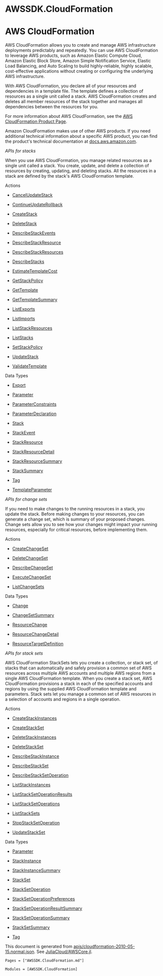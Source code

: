 # AWSSDK.CloudFormation

# AWS CloudFormation

AWS CloudFormation allows you to create and manage AWS infrastructure deployments predictably and repeatedly. You can use AWS CloudFormation to leverage AWS products, such as Amazon Elastic Compute Cloud, Amazon Elastic Block Store, Amazon Simple Notification Service, Elastic Load Balancing, and Auto Scaling to build highly-reliable, highly scalable, cost-effective applications without creating or configuring the underlying AWS infrastructure.

With AWS CloudFormation, you declare all of your resources and dependencies in a template file. The template defines a collection of resources as a single unit called a stack. AWS CloudFormation creates and deletes all member resources of the stack together and manages all dependencies between the resources for you.

For more information about AWS CloudFormation, see the [AWS CloudFormation Product Page](http://aws.amazon.com/cloudformation/).

Amazon CloudFormation makes use of other AWS products. If you need additional technical information about a specific AWS product, you can find the product's technical documentation at [docs.aws.amazon.com](http://docs.aws.amazon.com/).

*APIs for stacks*

When you use AWS CloudFormation, you manage related resources as a single unit called a stack. You create, update, and delete a collection of resources by creating, updating, and deleting stacks. All the resources in a stack are defined by the stack's AWS CloudFormation template.

Actions

*   [CancelUpdateStack](http://docs.aws.amazon.com/AWSCloudFormation/latest/APIReference/API_CancelUpdateStack.html)

*   [ContinueUpdateRollback](http://docs.aws.amazon.com/AWSCloudFormation/latest/APIReference/API_ContinueUpdateRollback.html)

*   [CreateStack](http://docs.aws.amazon.com/AWSCloudFormation/latest/APIReference/API_CreateStack.html)

*   [DeleteStack](http://docs.aws.amazon.com/AWSCloudFormation/latest/APIReference/API_DeleteStack.html)

*   [DescribeStackEvents](http://docs.aws.amazon.com/AWSCloudFormation/latest/APIReference/API_DescribeStackEvents.html)

*   [DescribeStackResource](http://docs.aws.amazon.com/AWSCloudFormation/latest/APIReference/API_DescribeStackResource.html)

*   [DescribeStackResources](http://docs.aws.amazon.com/AWSCloudFormation/latest/APIReference/API_DescribeStackResources.html)

*   [DescribeStacks](http://docs.aws.amazon.com/AWSCloudFormation/latest/APIReference/API_DescribeStacks.html)

*   [EstimateTemplateCost](http://docs.aws.amazon.com/AWSCloudFormation/latest/APIReference/API_EstimateTemplateCost.html)

*   [GetStackPolicy](http://docs.aws.amazon.com/AWSCloudFormation/latest/APIReference/API_GetStackPolicy.html)

*   [GetTemplate](http://docs.aws.amazon.com/AWSCloudFormation/latest/APIReference/API_GetTemplate.html)

*   [GetTemplateSummary](http://docs.aws.amazon.com/AWSCloudFormation/latest/APIReference/API_GetTemplateSummary.html)

*   [ListExports](http://docs.aws.amazon.com/AWSCloudFormation/latest/APIReference/API_ListExports.html)

*   [ListImports](http://docs.aws.amazon.com/AWSCloudFormation/latest/APIReference/API_ListImports.html)

*   [ListStackResources](http://docs.aws.amazon.com/AWSCloudFormation/latest/APIReference/API_ListStackResources.html)

*   [ListStacks](http://docs.aws.amazon.com/AWSCloudFormation/latest/APIReference/API_ListStacks.html)

*   [SetStackPolicy](http://docs.aws.amazon.com/AWSCloudFormation/latest/APIReference/API_SetStackPolicy.html)

*   [UpdateStack](http://docs.aws.amazon.com/AWSCloudFormation/latest/APIReference/API_UpdateStack.html)

*   [ValidateTemplate](http://docs.aws.amazon.com/AWSCloudFormation/latest/APIReference/API_ValidateTemplate.html)

Data Types

*   [Export](http://docs.aws.amazon.com/AWSCloudFormation/latest/APIReference/API_Export.html)

*   [Parameter](http://docs.aws.amazon.com/AWSCloudFormation/latest/APIReference/API_Parameter.html)

*   [ParameterConstraints](http://docs.aws.amazon.com/AWSCloudFormation/latest/APIReference/API_ParameterConstraints.html)

*   [ParameterDeclaration](http://docs.aws.amazon.com/AWSCloudFormation/latest/APIReference/API_ParameterDeclaration.html)

*   [Stack](http://docs.aws.amazon.com/AWSCloudFormation/latest/APIReference/API_Stack.html)

*   [StackEvent](http://docs.aws.amazon.com/AWSCloudFormation/latest/APIReference/API_StackEvent.html)

*   [StackResource](http://docs.aws.amazon.com/AWSCloudFormation/latest/APIReference/API_StackResource.html)

*   [StackResourceDetail](http://docs.aws.amazon.com/AWSCloudFormation/latest/APIReference/API_StackResourceDetail.html)

*   [StackResourceSummary](http://docs.aws.amazon.com/AWSCloudFormation/latest/APIReference/API_StackResourceSummary.html)

*   [StackSummary](http://docs.aws.amazon.com/AWSCloudFormation/latest/APIReference/API_StackSummary.html)

*   [Tag](http://docs.aws.amazon.com/AWSCloudFormation/latest/APIReference/API_Tag.html)

*   [TemplateParameter](http://docs.aws.amazon.com/AWSCloudFormation/latest/APIReference/API_TemplateParameter.html)

*APIs for change sets*

If you need to make changes to the running resources in a stack, you update the stack. Before making changes to your resources, you can generate a change set, which is summary of your proposed changes. Change sets allow you to see how your changes might impact your running resources, especially for critical resources, before implementing them.

Actions

*   [CreateChangeSet](http://docs.aws.amazon.com/AWSCloudFormation/latest/APIReference/API_CreateChangeSet.html)

*   [DeleteChangeSet](http://docs.aws.amazon.com/AWSCloudFormation/latest/APIReference/API_DeleteChangeSet.html)

*   [DescribeChangeSet](http://docs.aws.amazon.com/AWSCloudFormation/latest/APIReference/API_DescribeChangeSet.html)

*   [ExecuteChangeSet](http://docs.aws.amazon.com/AWSCloudFormation/latest/APIReference/API_ExecuteChangeSet.html)

*   [ListChangeSets](http://docs.aws.amazon.com/AWSCloudFormation/latest/APIReference/API_ListChangeSets.html)

Data Types

*   [Change](http://docs.aws.amazon.com/AWSCloudFormation/latest/APIReference/API_Change.html)

*   [ChangeSetSummary](http://docs.aws.amazon.com/AWSCloudFormation/latest/APIReference/API_ChangeSetSummary.html)

*   [ResourceChange](http://docs.aws.amazon.com/AWSCloudFormation/latest/APIReference/API_ResourceChange.html)

*   [ResourceChangeDetail](http://docs.aws.amazon.com/AWSCloudFormation/latest/APIReference/API_ResourceChangeDetail.html)

*   [ResourceTargetDefinition](http://docs.aws.amazon.com/AWSCloudFormation/latest/APIReference/API_ResourceTargetDefinition.html)

*APIs for stack sets*

AWS CloudFormation StackSets lets you create a collection, or stack set, of stacks that can automatically and safely provision a common set of AWS resources across multiple AWS accounts and multiple AWS regions from a single AWS CloudFormation template. When you create a stack set, AWS CloudFormation provisions a stack in each of the specified accounts and regions by using the supplied AWS CloudFormation template and parameters. Stack sets let you manage a common set of AWS resources in a selection of accounts and regions in a single operation.

Actions

*   [CreateStackInstances](http://docs.aws.amazon.com/AWSCloudFormation/latest/APIReference/API_CreateStackInstances.html)

*   [CreateStackSet](http://docs.aws.amazon.com/AWSCloudFormation/latest/APIReference/API_CreateStackSet.html)

*   [DeleteStackInstances](http://docs.aws.amazon.com/AWSCloudFormation/latest/APIReference/API_DeleteStackInstances.html)

*   [DeleteStackSet](http://docs.aws.amazon.com/AWSCloudFormation/latest/APIReference/API_DeleteStackSet.html)

*   [DescribeStackInstance](http://docs.aws.amazon.com/AWSCloudFormation/latest/APIReference/API_DescribeStackInstance.html)

*   [DescribeStackSet](http://docs.aws.amazon.com/AWSCloudFormation/latest/APIReference/API_DescribeStackSet.html)

*   [DescribeStackSetOperation](http://docs.aws.amazon.com/AWSCloudFormation/latest/APIReference/API_DescribeStackSetOperation.html)

*   [ListStackInstances](http://docs.aws.amazon.com/AWSCloudFormation/latest/APIReference/API_ListStackInstances.html)

*   [ListStackSetOperationResults](http://docs.aws.amazon.com/AWSCloudFormation/latest/APIReference/API_ListStackSetOperationResults)

*   [ListStackSetOperations](http://docs.aws.amazon.com/AWSCloudFormation/latest/APIReference/API_ListStackSetOperations)

*   [ListStackSets](http://docs.aws.amazon.com/AWSCloudFormation/latest/APIReference/API_ListStackSets)

*   [StopStackSetOperation](http://docs.aws.amazon.com/AWSCloudFormation/latest/APIReference/API_StopStackSetOperation.html)

*   [UpdateStackSet](http://docs.aws.amazon.com/AWSCloudFormation/latest/APIReference/API_UpdateStackSet.html)

Data Types

*   [Parameter](http://docs.aws.amazon.com/AWSCloudFormation/latest/APIReference/API_Parameter.html)

*   [StackInstance](http://docs.aws.amazon.com/AWSCloudFormation/latest/APIReference/API_StackInstance.html.html)

*   [StackInstanceSummary](http://docs.aws.amazon.com/AWSCloudFormation/latest/APIReference/API_StackInstanceSummary.html.html)

*   [StackSet](http://docs.aws.amazon.com/AWSCloudFormation/latest/APIReference/API_StackSet.html)

*   [StackSetOperation](http://docs.aws.amazon.com/AWSCloudFormation/latest/APIReference/API_StackSetOperation.html.html)

*   [StackSetOperationPreferences](http://docs.aws.amazon.com/AWSCloudFormation/latest/APIReference/API_StackSetOperationPreferences.html.html)

*   [StackSetOperationResultSummary](http://docs.aws.amazon.com/AWSCloudFormation/latest/APIReference/API_StackSetOperationResultSummary.html.html)

*   [StackSetOperationSummary](http://docs.aws.amazon.com/AWSCloudFormation/latest/APIReference/API_StackSetOperationSummary.html.html)

*   [StackSetSummary](http://docs.aws.amazon.com/AWSCloudFormation/latest/APIReference/API_StackSetSummary.html)

*   [Tag](http://docs.aws.amazon.com/AWSCloudFormation/latest/APIReference/API_Tag.html)

This document is generated from
[apis/cloudformation-2010-05-15.normal.json](https://github.com/aws/aws-sdk-js/blob/master/apis/cloudformation-2010-05-15.normal.json).
See [JuliaCloud/AWSCore.jl](https://github.com/JuliaCloud/AWSCore.jl).

```@index
Pages = ["AWSSDK.CloudFormation.md"]
```

```@autodocs
Modules = [AWSSDK.CloudFormation]
```
